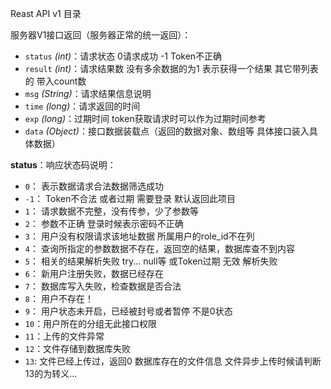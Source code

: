 Reast API v1 目录

服务器V1接口返回（服务器正常的统一返回）：
 * `status` _(int)_：请求状态 0请求成功 -1 Token不正确 
 * `result` _(int)_：请求结果数 没有多余数据的为1 表示获得一个结果 其它带列表的 带入count数
 * `msg` _(String)_：请求结果信息说明
 * `time` _(long)_：请求返回的时间
 * `exp` _(long)_：过期时间 token获取请求时可以作为过期时间参考
 * `data` _(Object)_：接口数据装载点（返回的数据对象、数组等 具体接口装入具体数据）
 
 **status**：响应状态码说明：
  - `0`： 表示数据请求合法数据筛选成功
  - `-1`： Token不合法 或者过期 需要登录 默认返回此项目
  - `1`： 请求数据不完整，没有传参，少了参数等
  - `2`： 参数不正确 登录时候表示密码不正确
  - `3`： 用户没有权限请求该地址数据 所属用户的role_id不在列
  - `4`： 查询所指定的参数数据不存在，返回空的结果，数据库查不到内容
  - `5`： 相关的结果解析失败 try... null等 或Token过期 无效 解析失败
  - `6`： 新用户注册失败，数据已经存在
  - `7`： 数据库写入失败，检查数据是否合法
  - `8`： 用户不存在！
  - `9`： 用户状态未开启，已经被封号或者暂停 不是0状态
  - `10`：用户所在的分组无此接口权限
  - `11`：上传的文件异常
  - `12`：文件存储到数据库失败
  - `13`: 文件已经上传过，返回0 数据库存在的文件信息 文件异步上传时候请判断13的为转义...

